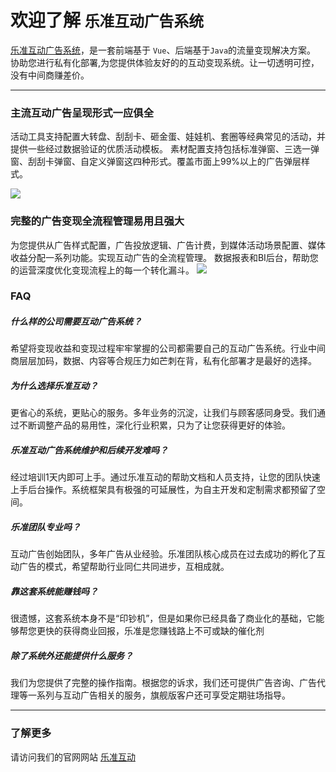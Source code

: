 # 欢迎了解 `乐准互动广告系统`

[乐准互动广告系统](https://www.lezhun.com)，是一套前端基于 `Vue`、后端基于`Java`的流量变现解决方案。 协助您进行私有化部署,为您提供体验友好的的互动变现系统。让一切透明可控，没有中间商赚差价。

---

### 主流互动广告呈现形式一应俱全

活动工具支持配置大转盘、刮刮卡、砸金蛋、娃娃机、套圈等经典常见的活动，并提供一些经过数据验证的优质活动模板。
素材配置支持包括标准弹窗、三选一弹窗、刮刮卡弹窗、自定义弹窗这四种形式。覆盖市面上99%以上的广告弹层样式。

![](https://static.cj0001.cn/lezhun/assets/img/feature_1.png)

### 完整的广告变现全流程管理易用且强大

为您提供从广告样式配置，广告投放逻辑、广告计费，到媒体活动场景配置、媒体收益分配一系列功能。实现互动广告的全流程管理。
数据报表和BI后台，帮助您的运营深度优化变现流程上的每一个转化漏斗。
![](https://static.cj0001.cn/lezhun/assets/img/feature_2.png)


### FAQ

##### 什么样的公司需要互动广告系统？

希望将变现收益和变现过程牢牢掌握的公司都需要自己的互动广告系统。行业中间商层层加码，数据、内容等合规压力如芒刺在背，私有化部署才是最好的选择。

##### 为什么选择乐准互动？

更省心的系统，更贴心的服务。多年业务的沉淀，让我们与顾客感同身受。我们通过不断调整产品的易用性，深化行业积累，只为了让您获得更好的体验。

##### 乐准互动广告系统维护和后续开发难吗？

经过培训1天内即可上手。通过乐准互动的帮助文档和人员支持，让您的团队快速上手后台操作。系统框架具有极强的可延展性，为自主开发和定制需求都预留了空间。

##### 乐准团队专业吗？

互动广告创始团队，多年广告从业经验。乐准团队核心成员在过去成功的孵化了互动广告的模式，希望帮助行业同仁共同进步，互相成就。

##### 靠这套系统能赚钱吗？

很遗憾，这套系统本身不是“印钞机”，但是如果你已经具备了商业化的基础，它能够帮您更快的获得商业回报，乐准是您赚钱路上不可或缺的催化剂

##### 除了系统外还能提供什么服务？

我们为您提供了完整的操作指南。根据您的诉求，我们还可提供广告咨询、广告代理等一系列与互动广告相关的服务，旗舰版客户还可享受定期驻场指导。

---


### 了解更多

请访问我们的官网网站 [乐准互动](https://www.lezhun.com)





